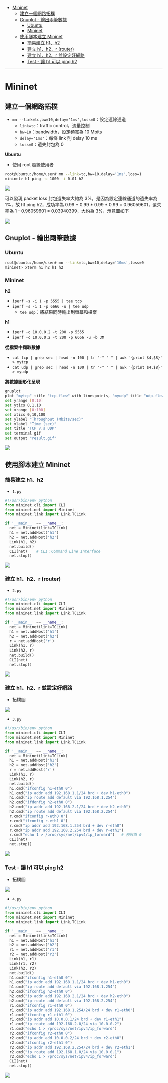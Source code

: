 * [Mininet]()
    - [建立一個網路拓樸]()
    - [Gnuplot - 繪出兩筆數據]()
      - [Ubuntu]()
      - [Mininet]()
    - [使用腳本建立 Mininet]()
      - [簡易建立 h1、h2]()
      - [建立 h1、h2、r (router)]()
      - [建立 h1、h2、r 並設定好網路]()
      - [Test - 讓 h1 可以 ping h2]()

---
# Mininet
## 建立一個網路拓樸
* `mn --link=tc,bw=10,delay='1ms',loss=0`：設定連線通道
  - `link=tc`：traffic control，流量控制
  - `bw=10`：bandwidth，設定頻寬為 10 Mbits
  - `delay='1ms'`：每條 link 則 delay 10 ms
  - `loss=0`：遺失封包為 0

**Ubuntu**
* 使用 root 超級使用者
```sh
root@ubuntu:/home/user# mn --link=tc,bw=10,delay='1ms',loss=1
mininet> h1 ping -c 1000 -i 0.01 h2
```

![](Pic/20210315/loss1.PNG)

可以發現 packet loss 封包遺失率大約為 3%，是因為設定連線通道的遺失率為 1%，故 h1 ping h2，成功率為 0.99 * 0.99 * 0.99 * 0.99 = 0.96059601，遺失率為 1 - 0.96059601 = 0.03940399，大約為 3%，示意圖如下

![](Pic/20210315/loss2.jpg)

## Gnuplot - 繪出兩筆數據
### Ubuntu
```sh
root@ubuntu:/home/user# mn --link=tc,bw=10,delay='10ms',loss=0
mininet> xterm h1 h2 h1 h2
```
### Mininet
**h2**
* `iperf -s -i 1 -p 5555 | tee tcp`
* `iperf -s -i 1 -p 6666 -u | tee udp`
    - `tee udp`：將結果同時輸出到螢幕和檔案

**h1**
* `iperf -c 10.0.0.2 -t 200 -p 5555`
* `iperf -c 10.0.0.2 -t 200 -p 6666 -u -b 3M`

**從檔案中擷取數據**
* `cat tcp | grep sec | head -n 100 | tr "-" " " | awk '{print $4,$8}' > mytcp`
* `cat udp | grep sec | head -n 100 | tr "-" " " | awk '{print $4,$8}' > myudp`

**將數據圖形化呈現**
```sh
gnuplot
plot "mytcp" title "tcp-flow" with linespoints, "myudp" title "udp-flow" with linespoints
set yrange [0:10]
set ytics 0,1,10
set xrange [0:100]
set xtics 0,10,100
set ylabel "Throughput (Mbits/sec)"
set xlabel "Time (sec)"
set title "TCP v.s UDP"
set terminal gif
set output "result.gif"
```

![](Pic/20210315/result.PNG)

## 使用腳本建立 Mininet
### 簡易建立 h1、h2
* `1.py`
```py
#!/usr/bin/env python
from mininet.cli import CLI
from mininet.net import Mininet
from mininet.link import Link,TCLink

if '__main__' == __name__:
  net = Mininet(link=TCLink)
  h1 = net.addHost('h1')
  h2 = net.addHost('h2')
  Link(h1, h2)
  net.build()
  CLI(net)    # CLI：Command Line Interface
  net.stop()
```

![](Pic/20210315/1.PNG)

### 建立 h1、h2、r (router)
* `2.py`
```py
#!/usr/bin/env python
from mininet.cli import CLI
from mininet.net import Mininet
from mininet.link import Link,TCLink

if '__main__' == __name__:
  net = Mininet(link=TCLink)
  h1 = net.addHost('h1')
  h2 = net.addHost('h2')
  r = net.addHost('r')
  Link(h1, r)
  Link(h2, r)
  net.build()
  CLI(net)
  net.stop()
```

![](Pic/20210315/2.PNG)

### 建立 h1、h2、r 並設定好網路
* 拓樸圖

![](Pic/20210315/2.jpg)

* `3.py`
```py
#!/usr/bin/env python
from mininet.cli import CLI
from mininet.net import Mininet
from mininet.link import Link,TCLink

if '__main__' == __name__:
  net = Mininet(link=TCLink)
  h1 = net.addHost('h1')
  h2 = net.addHost('h2')
  r = net.addHost('r')
  Link(h1, r)
  Link(h2, r)
  net.build()
  h1.cmd("ifconfig h1-eth0 0")
  h1.cmd("ip addr add 192.168.1.1/24 brd + dev h1-eth0")
  h1.cmd("ip route add default via 192.168.1.254")
  h2.cmd("ifdonfig h2-eth0 0")
  h2.cmd("ip addr add 192.168.2.1/24 brd + dev h2-eth0")
  h2.cmd("ip route add default via 192.168.2.254")
  r.cmd("ifconfig r-eth0 0")
  r.cmd("ifconfig r-eth1 0")
  r.cmd("ip addr add 192.168.1.254 brd + dev r-eth0")
  r.cmd("ip addr add 192.168.2.254 brd + dev r-eth1")
  r.cmd("echo 1 > /proc/sys/net/ipv4/ip_forward")   # 預設為 0
  CLI(net)
  net.stop()
```

![](Pic/20210315/3.PNG)

### Test - 讓 h1 可以 ping h2
* 拓樸圖

![](Pic/20210315/4.jpg)

* `4.py`
```py
#!/usr/bin/env python
from mininet.cli import CLI
from mininet.net import Mininet
from mininet.link import Link,TCLink

if '__main__' == __name__:
  net = Mininet(link=TCLink)
  h1 = net.addHost('h1')
  h2 = net.addHost('h2')
  r1 = net.addHost('r1')
  r2 = net.addHost('r2')
  Link(h1, r1) 
  Link(r1, r2)
  Link(h2, r2)
  net.build()
  h1.cmd("ifconfig h1-eth0 0")
  h1.cmd("ip addr add 192.168.1.1/24 brd + dev h1-eth0")
  h1.cmd("ip route add default via 192.168.1.254")
  h2.cmd("ifconfig h2-eth0 0")
  h2.cmd("ip addr add 192.168.2.1/24 brd + dev h2-eth0")
  h2.cmd("ip route add default via 192.168.2.254")
  r1.cmd("ifconfig r1-eth0 0")
  r1.cmd("ip addr add 192.168.1.254/24 brd + dev r1-eth0")
  r1.cmd("ifconfig r1-eth1 0")
  r1.cmd("ip addr add 10.0.0.1/24 brd + dev r1-eth1")
  r1.cmd("ip route add 192.168.2.0/24 via 10.0.0.2")
  r1.cmd("echo 1 > /proc/sys/net/ipv4/ip_forward")
  r2.cmd("ifconfig r2-eth0 0")
  r2.cmd("ip addr add 10.0.0.2/24 brd + dev r2-eth0")  
  r2.cmd("ifconfig r2-eth1 0")
  r2.cmd("ip addr add 192.168.2.254/24 brd + dev r2-eth1")
  r2.cmd("ip route add 192.168.1.0/24 via 10.0.0.1")
  r2.cmd("echo 1 > /proc/sys/net/ipv4/ip_forward")
  CLI(net)
  net.stop()
```
![](Pic/20210315/4.PNG)
